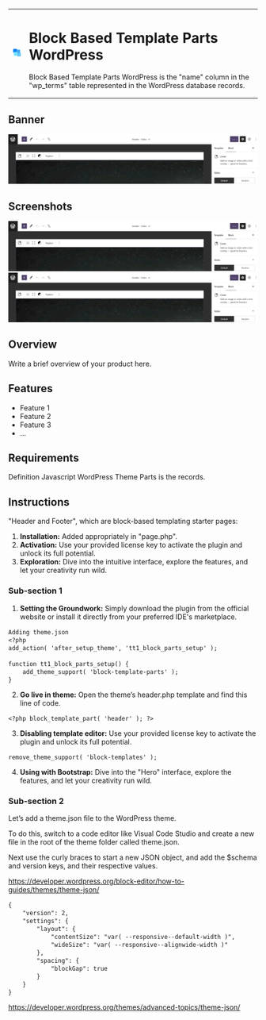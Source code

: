 <table>
  <tr>
    <td><img src="static/icon-256x256.gif" alt="Icon" width="50"></td>
    <td>
      <h1>Block Based Template Parts WordPress</h1>
      <p>Block Based Template Parts WordPress is the "name" column in the "wp_terms" table represented in the WordPress database records.</p>
    </td>
  </tr>
</table>

## Banner

![Banner Image](static/plugin_logo.png)

## Screenshots

![Screenshot 1](plugin_logo.png)
![Screenshot 2](plugin_logo.png)

## Overview

Write a brief overview of your product here.

## Features

- Feature 1
- Feature 2
- Feature 3
- ...

## Requirements

Definition Javascript WordPress Theme Parts is the records.

## Instructions

"Header and Footer", which are block-based templating starter pages:

1. **Installation:** Added appropriately in "page.php".
2. **Activation:** Use your provided license key to activate the plugin and unlock its full potential.
3. **Exploration:** Dive into the intuitive interface, explore the features, and let your creativity run wild.

### Sub-section 1


1. **Setting the Groundwork:** Simply download the plugin from the official website or install it directly from your preferred IDE's marketplace.
```
Adding theme.json
<?php
add_action( 'after_setup_theme', 'tt1_block_parts_setup' );

function tt1_block_parts_setup() {
    add_theme_support( 'block-template-parts' );
}
```
2. **Go live in theme:** Open the theme’s header.php template and find this line of code.
```
<?php block_template_part( 'header' ); ?>
```
3. **Disabling template editor:** Use your provided license key to activate the plugin and unlock its full potential.
```
remove_theme_support( 'block-templates' );
```
4. **Using with Bootstrap:** Dive into the "Hero" interface, explore the features, and let your creativity run wild.

### Sub-section 2

Let’s add a theme.json file to the WordPress theme.

To do this, switch to a code editor like Visual Code Studio and create a new file in the root of the theme folder called theme.json.

Next use the curly braces to start a new JSON object, and add the $schema and version keys, and their respective values.

https://developer.wordpress.org/block-editor/how-to-guides/themes/theme-json/ <br />

```
{
    "version": 2,
    "settings": {
        "layout": {
            "contentSize": "var( --responsive--default-width )",
            "wideSize": "var( --responsive--alignwide-width )"
        },
        "spacing": {
            "blockGap": true
        }
    }
}
```
https://developer.wordpress.org/themes/advanced-topics/theme-json/ <br />
